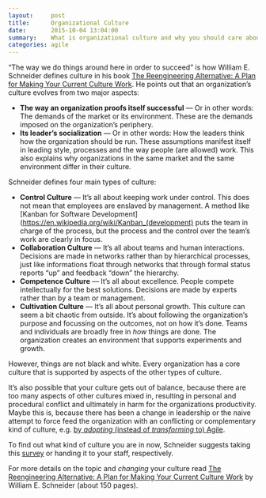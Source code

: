 ```yaml
---
layout:     post
title:      Organizational Culture
date:       2015-10-04 13:04:00
summary:    What is organizational culture and why you should care about it.
categories: agile
---
```


“The way we do things around here in order to succeed” is how William E. Schneider defines culture in his book [The Reengineering Alternative: A Plan for Making Your Current Culture Work](http://www.goodreads.com/book/show/1304112.Sre_the_Reengineering_Alternative). He points out that an organization’s culture evolves from two major aspects:

- **The way an organization proofs itself successful** — Or in other words: The demands of the market or its environment. These are the demands imposed on the organization’s periphery.
- **Its leader’s socialization** — Or in other words: How the leaders think how the organization should be run. These assumptions manifest itself in leading style, processes and the way people (are allowed) work. This also explains why organizations in the same market and the same environment differ in their culture.

Schneider defines four main types of culture:

- **Control Culture** — It’s all about keeping work under control. This does not mean that employees are enslaved by management. A method like [Kanban for Software Development](https://en.wikipedia.org/wiki/Kanban_(development) puts the team in charge of the process, but the process and the control over the team’s work are clearly in focus.
- **Collaboration Culture** — It’s all about teams and human interactions. Decisions are made in networks rather than by hierarchical processes, just like informations float through networks that through formal status reports “up” and feedback “down” the hierarchy.
- **Competence Culture** — It’s all about excellence. People compete intellectually for the best solutions. Decisions are made by experts rather than by a team or management.
- **Cultivation Culture** — It’s all about personal growth. This culture can seem a bit chaotic from outside. It’s about following the organization’s purpose and focussing on the outcomes, not on how it’s done. Teams and individuals are broadly free in *how* things are done. The organization creates an environment that supports experiments and growth.

However, things are not black and white. Every organization has a core culture that is supported by aspects of the other types of culture.

It’s also possible that your culture gets out of balance, because there are too many aspects of other cultures mixed in, resulting in personal and procedural conflict and ultimately in harm for the organizations productivity. Maybe this is, because there has been a change in leadership or the naive attempt to force feed the organization with an conflicting or complementary kind of culture, e.g. [by *adopting* (instead of *transforming* to) Agile](/an-agile-adoption-and-transformation-survival-guide/).

To find out what kind of culture you are in now, Schneider suggests taking this [survey](https://www.surveymonkey.com/s/VVNT5FB) or handing it to your staff, respectively.

For more details on the topic and *changing* your culture read [The Reengineering Alternative: A Plan for Making Your Current Culture Work](http://www.goodreads.com/book/show/1304112.Sre_the_Reengineering_Alternative) by William E. Schneider (about 150 pages).